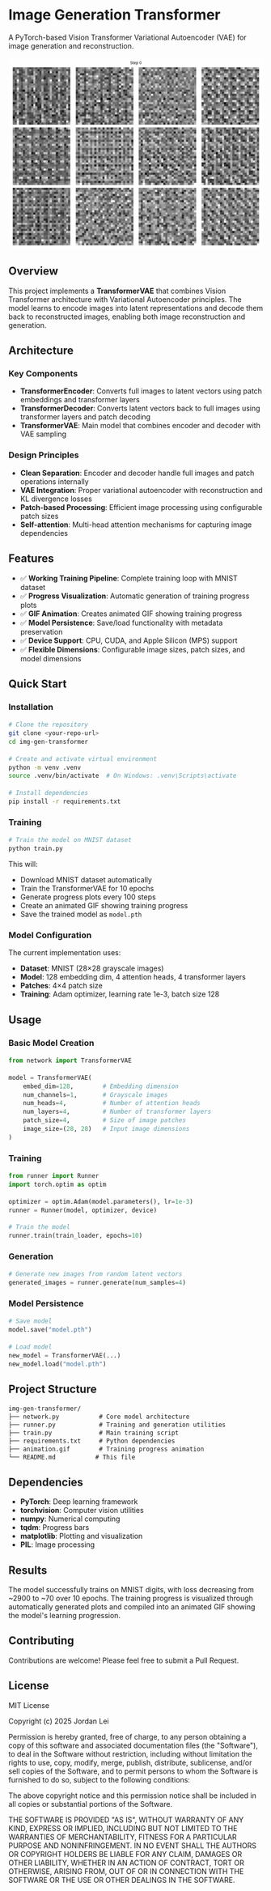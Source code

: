 # Image Generation Transformer

A PyTorch-based Vision Transformer Variational Autoencoder (VAE) for image generation and reconstruction.

![Training Progress](animation.gif)

## Overview

This project implements a **TransformerVAE** that combines Vision Transformer architecture with Variational Autoencoder principles. The model learns to encode images into latent representations and decode them back to reconstructed images, enabling both image reconstruction and generation.

## Architecture

### Key Components

- **TransformerEncoder**: Converts full images to latent vectors using patch embeddings and transformer layers
- **TransformerDecoder**: Converts latent vectors back to full images using transformer layers and patch decoding  
- **TransformerVAE**: Main model that combines encoder and decoder with VAE sampling

### Design Principles

- **Clean Separation**: Encoder and decoder handle full images and patch operations internally
- **VAE Integration**: Proper variational autoencoder with reconstruction and KL divergence losses
- **Patch-based Processing**: Efficient image processing using configurable patch sizes
- **Self-attention**: Multi-head attention mechanisms for capturing image dependencies

## Features

- ✅ **Working Training Pipeline**: Complete training loop with MNIST dataset
- ✅ **Progress Visualization**: Automatic generation of training progress plots
- ✅ **GIF Animation**: Creates animated GIF showing training progress
- ✅ **Model Persistence**: Save/load functionality with metadata preservation
- ✅ **Device Support**: CPU, CUDA, and Apple Silicon (MPS) support
- ✅ **Flexible Dimensions**: Configurable image sizes, patch sizes, and model dimensions

## Quick Start

### Installation

```bash
# Clone the repository
git clone <your-repo-url>
cd img-gen-transformer

# Create and activate virtual environment
python -m venv .venv
source .venv/bin/activate  # On Windows: .venv\Scripts\activate

# Install dependencies
pip install -r requirements.txt
```

### Training

```bash
# Train the model on MNIST dataset
python train.py
```

This will:
- Download MNIST dataset automatically
- Train the TransformerVAE for 10 epochs
- Generate progress plots every 100 steps
- Create an animated GIF showing training progress
- Save the trained model as `model.pth`

### Model Configuration

The current implementation uses:
- **Dataset**: MNIST (28×28 grayscale images)
- **Model**: 128 embedding dim, 4 attention heads, 4 transformer layers
- **Patches**: 4×4 patch size
- **Training**: Adam optimizer, learning rate 1e-3, batch size 128

## Usage

### Basic Model Creation

```python
from network import TransformerVAE

model = TransformerVAE(
    embed_dim=128,        # Embedding dimension
    num_channels=1,       # Grayscale images
    num_heads=4,          # Number of attention heads
    num_layers=4,         # Number of transformer layers
    patch_size=4,         # Size of image patches
    image_size=(28, 28)   # Input image dimensions
)
```

### Training

```python
from runner import Runner
import torch.optim as optim

optimizer = optim.Adam(model.parameters(), lr=1e-3)
runner = Runner(model, optimizer, device)

# Train the model
runner.train(train_loader, epochs=10)
```

### Generation

```python
# Generate new images from random latent vectors
generated_images = runner.generate(num_samples=4)
```

### Model Persistence

```python
# Save model
model.save("model.pth")

# Load model
new_model = TransformerVAE(...)
new_model.load("model.pth")
```

## Project Structure

```
img-gen-transformer/
├── network.py           # Core model architecture
├── runner.py            # Training and generation utilities
├── train.py             # Main training script
├── requirements.txt     # Python dependencies
├── animation.gif        # Training progress animation
└── README.md           # This file
```

## Dependencies

- **PyTorch**: Deep learning framework
- **torchvision**: Computer vision utilities
- **numpy**: Numerical computing
- **tqdm**: Progress bars
- **matplotlib**: Plotting and visualization
- **PIL**: Image processing

## Results

The model successfully trains on MNIST digits, with loss decreasing from ~2900 to ~70 over 10 epochs. The training progress is visualized through automatically generated plots and compiled into an animated GIF showing the model's learning progression.

## Contributing

Contributions are welcome! Please feel free to submit a Pull Request.

## License

MIT License

Copyright (c) 2025 Jordan Lei

Permission is hereby granted, free of charge, to any person obtaining a copy
of this software and associated documentation files (the "Software"), to deal
in the Software without restriction, including without limitation the rights
to use, copy, modify, merge, publish, distribute, sublicense, and/or sell
copies of the Software, and to permit persons to whom the Software is
furnished to do so, subject to the following conditions:

The above copyright notice and this permission notice shall be included in all
copies or substantial portions of the Software.

THE SOFTWARE IS PROVIDED "AS IS", WITHOUT WARRANTY OF ANY KIND, EXPRESS OR
IMPLIED, INCLUDING BUT NOT LIMITED TO THE WARRANTIES OF MERCHANTABILITY,
FITNESS FOR A PARTICULAR PURPOSE AND NONINFRINGEMENT. IN NO EVENT SHALL THE
AUTHORS OR COPYRIGHT HOLDERS BE LIABLE FOR ANY CLAIM, DAMAGES OR OTHER
LIABILITY, WHETHER IN AN ACTION OF CONTRACT, TORT OR OTHERWISE, ARISING FROM,
OUT OF OR IN CONNECTION WITH THE SOFTWARE OR THE USE OR OTHER DEALINGS IN THE
SOFTWARE.
